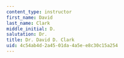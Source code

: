 ```yaml
---
content_type: instructor
first_name: David
last_name: Clark
middle_initial: D.
salutation: Dr.
title: Dr. David D. Clark
uid: 4c54ab4d-2a45-01da-4a5e-e8c30c15a254
---
```

